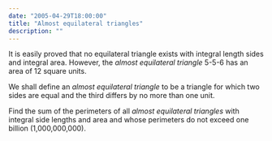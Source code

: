```yaml
---
date: "2005-04-29T18:00:00"
title: "Almost equilateral triangles"
description: ""
---
```


<p>It is easily proved that no equilateral triangle exists with integral length sides and integral area. However, the <i>almost equilateral triangle</i> 5-5-6 has an area of 12 square units.</p>
<p>We shall define an <i>almost equilateral triangle</i> to be a triangle for which two sides are equal and the third differs by no more than one unit.</p>
<p>Find the sum of the perimeters of all <i>almost equilateral triangles</i> with integral side lengths and area and whose perimeters do not exceed one billion (1,000,000,000).</p>

